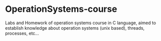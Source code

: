 # OperationSystems-course
Labs and Homework of operation systems course in C language, aimed to establish knowledge about operation systems (unix based), threads, processes, etc...
